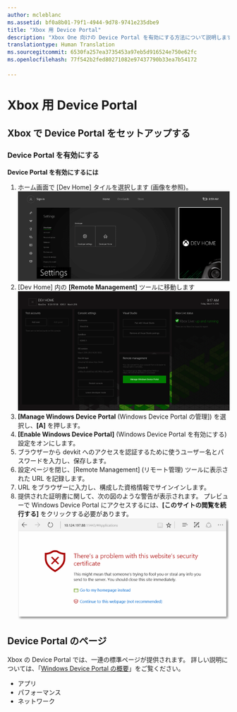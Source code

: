 ```yaml
---
author: mcleblanc
ms.assetid: bf0a8b01-79f1-4944-9d78-9741e235dbe9
title: "Xbox 用 Device Portal"
description: "Xbox One 向けの Device Portal を有効にする方法について説明します。"
translationtype: Human Translation
ms.sourcegitcommit: 6530fa257ea3735453a97eb5d916524e750e62fc
ms.openlocfilehash: 77f542b2fed80271082e97437790b33ea7b54172

---
```

# Xbox 用 Device Portal


## Xbox で Device Portal をセットアップする

### Device Portal を有効にする

**Device Portal を有効にするには**

1. ホーム画面で [Dev Home] タイルを選択します (画像を参照)。  
![Device Portal の DevHome](images/device-portal/xbox-dev-home-tile.png)
2. [Dev Home] 内の **[Remote Management]** ツールに移動します ![Device Portal RemoteManagement ツール](images/device-portal/xbox-remote-management-tool.png)
3. **[Manage Windows Device Portal** (Windows Device Portal の管理]) を選択し、**[A]** を押します。
4. **[Enable Windows Device Portal]** (Windows Device Portal を有効にする) 設定をオンにします。
5. ブラウザーから devkit へのアクセスを認証するために使うユーザー名とパスワードを入力し、保存します。
6. 設定ページを閉じ、[Remote Management] (リモート管理) ツールに表示された URL を記録します。
7. URL をブラウザーに入力し、構成した資格情報でサインインします。
8. 提供された証明書に関して、次の図のような警告が表示されます。 プレビューで Windows Device Portal にアクセスするには、**[このサイトの閲覧を続行する]** をクリックする必要があります。
![Device Portal の証明書エラー](images/device-portal/xbox-certificate-error.png)

## Device Portal のページ

Xbox の Device Portal では、一連の標準ページが提供されます。 詳しい説明については、「[Windows Device Portal の概要](device-portal.md)」をご覧ください。

- アプリ
- パフォーマンス
- ネットワーク



<!--HONumber=Aug16_HO3-->


